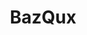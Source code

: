 ---
blog: https://blog.bazqux.com/
git: https://github.com/bazqux/bazqux-api
logohandle: bazqux
sort: bazqux
title: BazQux
twitter: https://x.com/BazQuxReader
website: https://bazqux.com/
---